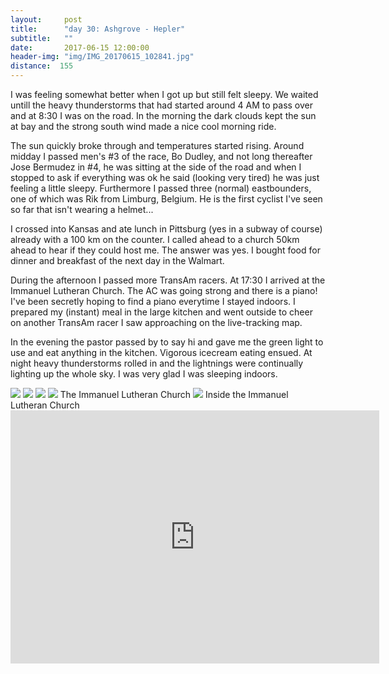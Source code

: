 ```yaml
---
layout:     post
title:      "day 30: Ashgrove - Hepler"
subtitle:   ""
date:       2017-06-15 12:00:00
header-img: "img/IMG_20170615_102841.jpg"
distance:  155
---
```


I was feeling somewhat better when I got up but still felt sleepy.
We waited untill the heavy thunderstorms that had started around 4 AM to pass over and at 8:30 I was on the road.
In the morning the dark clouds kept the sun at bay and the strong south wind made a nice cool morning ride.

The sun quickly broke through and temperatures started rising.
Around midday I passed men's #3 of the race, Bo Dudley, and not long thereafter Jose Bermudez in #4, he was sitting at the side of the road and when I stopped to ask if everything was ok he said (looking very tired) he was just feeling a little sleepy.
Furthermore I passed three (normal) eastbounders, one of which was Rik from Limburg, Belgium.
He is the first cyclist I've seen so far that isn't wearing a helmet...

I crossed into Kansas and ate lunch in Pittsburg (yes in a subway of course) already with a 100 km on the counter.
I called ahead to a church 50km ahead to hear if they could host me. The answer was yes.
I bought food for dinner and breakfast of the next day in the Walmart.

During the afternoon I passed more TransAm racers.
At 17:30 I arrived at the Immanuel Lutheran Church.
The AC was going strong and there is a piano!
I've been secretly hoping to find a piano everytime I stayed indoors.
I prepared my (instant) meal in the large kitchen and went outside to cheer on another TransAm racer I saw approaching on the live-tracking map.

In the evening the pastor passed by to say hi and gave me the green light to use and eat anything in the kitchen.
Vigorous icecream eating ensued.
At night heavy thunderstorms rolled in and the lightnings were continually lighting up the whole sky.
I was very glad I was sleeping indoors.

<img src="{{ site.baseurl }}/img/IMG_20170615_084049.jpg">
<span class="caption text-muted"></span>

<img src="{{ site.baseurl }}/img/IMG_20170615_132710.jpg">
<span class="caption text-muted"></span>

<img src="{{ site.baseurl }}/img/IMG_20170615_141144.jpg">
<span class="caption text-muted"></span>

<img src="{{ site.baseurl }}/img/IMG_20170615_174305.jpg">
<span class="caption text-muted">The Immanuel Lutheran Church</span>

<img src="{{ site.baseurl }}/img/IMG_20170616_071323.jpg">
<span class="caption text-muted">Inside the Immanuel Lutheran Church</span>

<iframe height='405' width='590' frameborder='0' allowtransparency='true' scrolling='no' src='https://www.strava.com/activities/1038628527/embed/08882cc40711f1e6a4e16893bccdbd381bb9fffe'></iframe>
